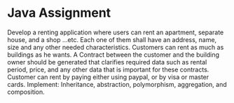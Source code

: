 # Java Assignment

Develop a renting application where  users can rent an apartment, separate house, and a shop …etc. Each one of them shall have an address, name, size  and any other needed characteristics.
Customers can rent as much as buildings as he wants.
A Contract between the customer and the building owner should be generated that clarifies required data such as rental period, price, and any other data that is important for these contracts.
Customer can rent by paying either using paypal, or by visa or master cards.
Implement: Inheritance, abstraction, polymorphism, aggregation, and composition.

